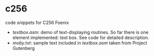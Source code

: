 # c256
code snippets for C256 Foenix

* _textbox.asm_: demo of text-displaying routines. So far there is one element implemented: text box. See code for detailed description.
* _moby.txt_: sample text included in _textbox.asm_ taken from Project Gutenberg

